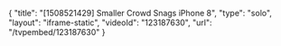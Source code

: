 {
    "title": "[1508521429] Smaller Crowd Snags iPhone 8",
    "type": "solo",
    "layout": "iframe-static",
    "videoId": "123187630",
    "url": "\/tvpembed\/123187630"
}